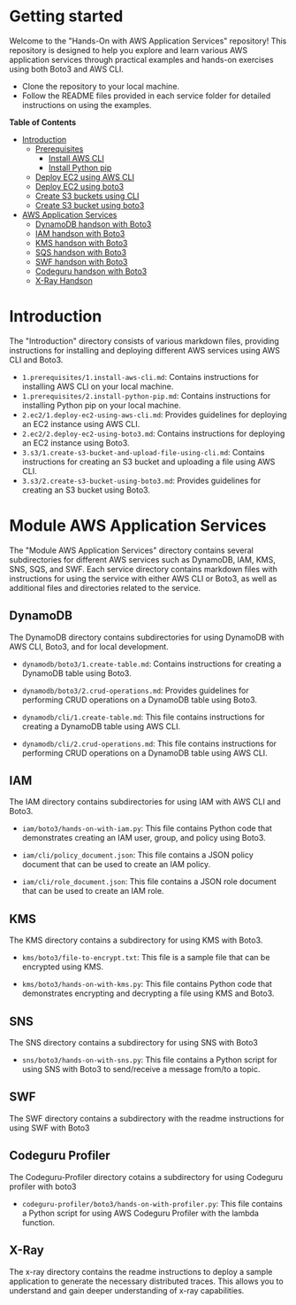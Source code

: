 # Getting started
Welcome to the "Hands-On with AWS Application Services" repository! This repository is designed to help you explore and learn various AWS application services through practical examples and hands-on exercises using both Boto3 and AWS CLI.

- Clone the repository to your local machine.
- Follow the README files provided in each service folder for detailed instructions on using the examples.

**Table of Contents**

- [Introduction](https://github.com/badri-k7/aws-devops/tree/main/introduction)
  - [Prerequisites](https://github.com/badri-k7/aws-devops/blob/main/introduction/1.prerequesites)
    - [Install AWS CLI](https://github.com/badri-k7/aws-devops/blob/main/introduction/1.prerequesites/1.install-aws-cli.md)
    - [Install Python pip](https://github.com/badri-k7/aws-devops/blob/main/introduction/1.prerequesites/2.install-python-pip.md)
  - [Deploy EC2 using AWS CLI](https://github.com/badri-k7/aws-devops/blob/main/introduction/2.ec2/1.deploy-ec2-using-aws-cli.md)
  - [Deploy EC2 using boto3](https://github.com/badri-k7/aws-devops/blob/main/introduction/2.ec2/2.deploy-ec2-using-boto3.md)
  - [Create S3 buckets using CLI](https://github.com/badri-k7/aws-devops/blob/main/introduction/3.s3/1.create-s3-bucket-and-upload-file-using-cli.md)
  - [Create S3 bucket using boto3](https://github.com/badri-k7/aws-devops/blob/main/introduction/3.s3/2.create-s3-bucket-using-boto3.md)
- [AWS Application Services](https://github.com/badri-k7/aws-devops/tree/main/module-aws-application-serices)
  - [DynamoDB handson with Boto3](https://github.com/badri-k7/aws-devops/tree/main/module-aws-application-serices/dynamodb/boto3)
  - [IAM handson with Boto3](https://github.com/badri-k7/aws-devops/tree/main/module-aws-application-serices/iam/boto3)
  - [KMS handson with Boto3](https://github.com/badri-k7/aws-devops/tree/main/module-aws-application-serices/kms/boto3)
  - [SQS handson with Boto3](https://github.com/badri-k7/aws-devops/tree/main/module-aws-application-serices/sqs/boto3)
  - [SWF handson with Boto3](https://github.com/badri-k7/aws-devops/tree/main/module-aws-application-serices/swf/boto3)
  - [Codeguru handson with Boto3](https://github.com/badri-k7/aws-devops/tree/main/module-aws-application-serices/codeguru-profiler/boto3)
  - [X-Ray Handson](https://github.com/badri-k7/aws-devops/tree/main/module-aws-application-serices/x-ray)

# Introduction

  The "Introduction" directory consists of various markdown files, providing instructions for installing and deploying different AWS services using AWS CLI and Boto3.

  - `1.prerequisites/1.install-aws-cli.md`: Contains instructions for installing AWS CLI on your local machine.
  - `1.prerequisites/2.install-python-pip.md`: Contains instructions for installing Python pip on your local machine.
  - `2.ec2/1.deploy-ec2-using-aws-cli.md`: Provides guidelines for deploying an EC2 instance using AWS CLI.
  - `2.ec2/2.deploy-ec2-using-boto3.md`: Contains instructions for deploying an EC2 instance using Boto3.
  - `3.s3/1.create-s3-bucket-and-upload-file-using-cli.md`: Contains instructions for creating an S3 bucket and uploading a file using AWS CLI.
  - `3.s3/2.create-s3-bucket-using-boto3.md`: Provides guidelines for creating an S3 bucket using Boto3.


# Module AWS Application Services
  The "Module AWS Application Services" directory contains several subdirectories for different AWS services such as DynamoDB, IAM, KMS, SNS, SQS, and SWF. Each service directory contains markdown files with instructions for using the service with either AWS CLI or Boto3, as well as additional files and directories related to the service.

## DynamoDB
  The DynamoDB directory contains subdirectories for using DynamoDB with AWS CLI, Boto3, and for local development.

  - `dynamodb/boto3/1.create-table.md`: Contains instructions for creating a DynamoDB table using Boto3.
  
  - `dynamodb/boto3/2.crud-operations.md`: Provides guidelines for performing CRUD operations on a DynamoDB table using Boto3.

  - `dynamodb/cli/1.create-table.md`: This file contains instructions for creating a DynamoDB table using AWS CLI.

  - `dynamodb/cli/2.crud-operations.md`: This file contains instructions for performing CRUD operations on a DynamoDB table using AWS CLI.

## IAM
  The IAM directory contains subdirectories for using IAM with AWS CLI and Boto3.

  - `iam/boto3/hands-on-with-iam.py`: This file contains Python code that demonstrates creating an IAM user, group, and policy using Boto3.

  - `iam/cli/policy_document.json`: This file contains a JSON policy document that can be used to create an IAM policy.

  - `iam/cli/role_document.json`: This file contains a JSON role document that can be used to create an IAM role.

## KMS
  The KMS directory contains a subdirectory for using KMS with Boto3.

  - `kms/boto3/file-to-encrypt.txt`: This file is a sample file that can be encrypted using KMS.

  - `kms/boto3/hands-on-with-kms.py`: This file contains Python code that demonstrates encrypting and decrypting a file using KMS and Boto3.

## SNS
  The SNS directory contains a subdirectory for using SNS with Boto3

  - `sns/boto3/hands-on-with-sns.py`: This file contains a Python script for using SNS with Boto3 to send/receive a message from/to a topic.

## SWF
  The SWF directory contains a subdirectory with the readme instructions for using SWF with Boto3

## Codeguru Profiler
  The Codeguru-Profiler directory cotains a subdirectory for using Codeguru profiler with boto3

  - `codeguru-profiler/boto3/hands-on-with-profiler.py`: This file contains a Python script for using AWS Codeguru Profiler with the lambda function.

## X-Ray
  The x-ray directory contains the readme instructions to deploy a sample application to generate the necessary distributed traces. This allows you to understand and gain deeper understanding of x-ray capabilities.